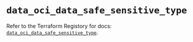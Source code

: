 # `data_oci_data_safe_sensitive_type`

Refer to the Terraform Registory for docs: [`data_oci_data_safe_sensitive_type`](https://registry.terraform.io/providers/oracle/oci/6.18.0/docs/data-sources/data_safe_sensitive_type).
